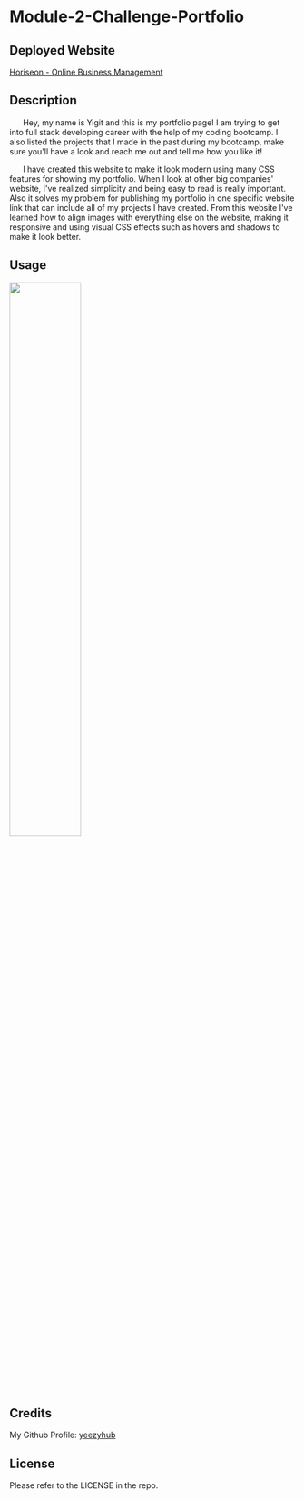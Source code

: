 # Module-2-Challenge-Portfolio

## Deployed Website

[Horiseon - Online Business Management](https://yeezyhub.github.io/Module-1-Challenge-Horiseon/)

## Description

&nbsp;&nbsp;&nbsp;&nbsp;&nbsp;&nbsp;Hey, my name is Yigit and this is my portfolio page! I am trying to get into full stack developing career with the help of my coding bootcamp. I also listed the projects that I made in the past during my bootcamp, make sure you'll have a look and reach me out and tell me how you like it!

&nbsp;&nbsp;&nbsp;&nbsp;&nbsp;&nbsp;I have created this website to make it look modern using many CSS features for showing my portfolio. When I look at other big companies' website, I've realized simplicity and being easy to read is really important. Also it solves my problem for publishing my portfolio in one specific website link that can include all of my projects I have created. From this website I've learned how to align images with everything else on the website, making it responsive and using visual CSS effects such as hovers and shadows to make it look better.

## Usage

<img src="./assets/images/yeezy-my-portfolio.png" width="50%" height="50%">

## Credits

My Github Profile: [yeezyhub](https://github.com/yeezyhub)

## License

Please refer to the LICENSE in the repo.
